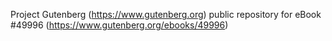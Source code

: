 Project Gutenberg (https://www.gutenberg.org) public repository for eBook #49996 (https://www.gutenberg.org/ebooks/49996)
